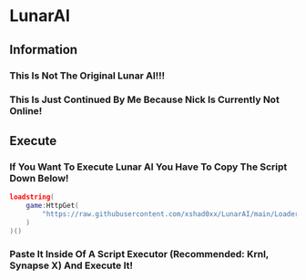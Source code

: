 # LunarAI

## Information

### This Is Not The Original Lunar AI!!!
### This Is Just Continued By Me Because Nick Is Currently Not Online!

## Execute

### If You Want To Execute Lunar AI You Have To Copy The Script Down Below!

```lua
loadstring(
    game:HttpGet(
        "https://raw.githubusercontent.com/xshad0xx/LunarAI/main/Loader.lua"
    )
)()
```

### Paste It Inside Of A Script Executor (Recommended: Krnl, Synapse X) And Execute It!
